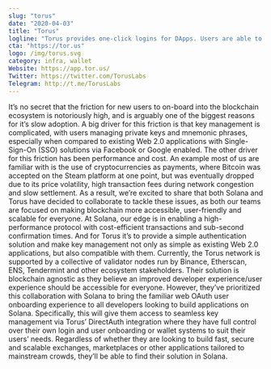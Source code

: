 ```yaml
---
slug: "torus"
date: "2020-04-03"
title: "Torus"
logline: "Torus provides one-click logins for DApps. Users are able to log into DApps using their Google, Facebook, Reddit, Discord and Twitch accounts in a single step, there are no registration nor installations required, and it is the same process for both first time and returning users."
cta: "https://tor.us"
logo: /img/torus.svg
category: infra, wallet
Website: https://app.tor.us/
Twitter: https://twitter.com/TorusLabs
Telegram: http://t.me/TorusLabs
---
```


It’s no secret that the friction for new users to on-board into the blockchain ecosystem is notoriously high, and is arguably one of the biggest reasons for it’s slow adoption. A big driver for this friction is that key management is complicated, with users managing private keys and mnemonic phrases, especially when compared to existing Web 2.0 applications with Single-Sign-On (SSO) solutions via Facebook or Google enabled. The other driver for this friction has been performance and cost. An example most of us are familiar with is the use of cryptocurrencies as payments, where Bitcoin was accepted on the Steam platform at one point, but was eventually dropped due to its price volatility, high transaction fees during network congestion and slow settlement.
As a result, we’re excited to share that both Solana and Torus have decided to collaborate to tackle these issues, as both our teams are focused on making blockchain more accessible, user-friendly and scalable for everyone. At Solana, our edge is in enabling a high-performance protocol with cost-efficient transactions and sub-second confirmation times. And for Torus it’s to provide a simple authentication solution and make key management not only as simple as existing Web 2.0 applications, but also compatible with them.
Currently, the Torus network is supported by a collective of validator nodes run by Binance, Etherscan, ENS, Tendermint and other ecosystem stakeholders. Their solution is blockchain agnostic as they believe an improved developer experience/user experience should be accessible for everyone. However, they’ve prioritized this collaboration with Solana to bring the familiar web OAuth user onboarding experience to all developers looking to build applications on Solana. Specifically, this will give them access to seamless key management via Torus’ DirectAuth integration where they have full control over their own login and user onboarding or wallet systems to suit their users’ needs. Regardless of whether they are looking to build fast, secure and scalable exchanges, marketplaces or other applications tailored to mainstream crowds, they’ll be able to find their solution in Solana.
